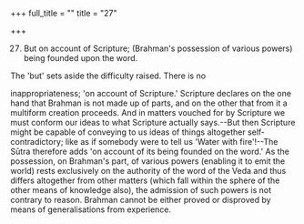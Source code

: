 +++
full_title = ""
title = "27"

+++


27. But on account of Scripture; (Brahman's possession of various powers) being founded upon the word.

The 'but' sets aside the difficulty raised. There is no

inappropriateness; 'on account of Scripture.' Scripture declares on the one hand that Brahman is not made up of parts, and on the other that from it a multiform creation proceeds. And in matters vouched for by Scripture we must conform our ideas to what Scripture actually says.--But then Scripture might be capable of conveying to us ideas of things altogether self-contradictory; like as if somebody were to tell us 'Water with fire'!--The Sūtra therefore adds 'on account of its being founded on the word.' As the possession, on Brahman's part, of various powers (enabling it to emit the world) rests exclusively on the authority of the word of the Veda and thus differs altogether from other matters (which fall within the sphere of the other means of knowledge also), the admission of such powers is not contrary to reason. Brahman cannot be either proved or disproved by means of generalisations from experience.

